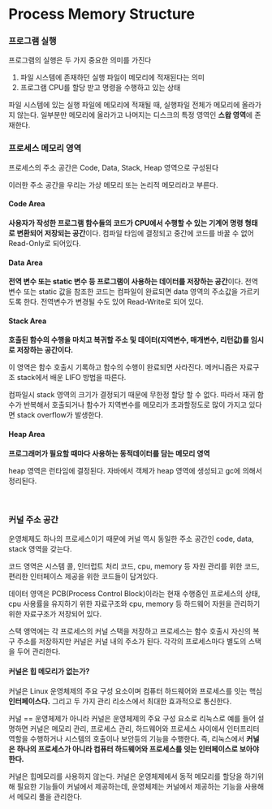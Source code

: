 # Process Memory Structure

### 프로그램 실행

프로그램의 실행은 두 가지 중요한 의미를 가진다
1. 파일 시스템에 존재하던 실행 파일이 메모리에 적재된다는 의미
2. 프로그램 CPU를 할당 받고 명령을 수행하고 있는 상태

파일 시스템에 있는 실행 파일에 메모리에 적재될 때, 실행파일 전체가 메모리에 올라가지 않는다. 일부분만 메모리에 올라가고 나머지는 디스크의 특정 영역인 **스왑 영역**에 존재한다.


### 프로세스 메모리 영역

프로세스의 주소 공간은 Code, Data, Stack, Heap 영역으로 구성된다


이러한 주소 공간을 우리는 가상 메모리 또는 논리적 메모리라고 부른다.

#### Code Area

**사용자가 작성한 프로그램 함수들의 코드가 CPU에서 수행할 수 있는 기계어 명령 형태로 변환되어 저장되는 공간**이다. 컴파일 타임에 결정되고 중간에 코드를 바꿀 수 없어 Read-Only로 되어있다.


#### Data Area

**전역 변수 또는 static 변수 등 프로그램이 사용하는 데이터를 저장하는 공간**이다. 전역 변수 또는 static 값을 참조한 코드는 컴파일이 완료되면 data 영역의 주소값을 가르키도록 한다. 전역변수가 변경될 수도 있어 Read-Write로 되어 있다.

#### Stack Area

**호출된 함수의 수행을 마치고 복귀할 주소 및 데이터(지역변수, 매개변수, 리턴값)를 임시로 저장하는 공간이다.**

이 영역은 함수 호출시 기록하고 함수의 수행이 완료되면 사라진다. 메커니즘은 자료구조 stack에서 배운 LIFO 방법을 따른다. 

컴파일시 stack 영역의 크기가 결정되기 때문에 무한정 할당 할 수 없다. 따라서 재귀 함수가 반복해서 호출되거나 함수가 지역변수를 메모리가 초과할정도로 많이 가지고 있다면 stack overflow가 발생한다.


#### Heap Area

**프로그래머가 필요할 때마다 사용하는 동적데이터를 담는 메모리 영역**

heap 영역은 런타임에 결정된다. 자바에서 객체가 heap 영역에 생성되고 gc에 의해서 정리된다.

<br>

### 커널 주소 공간

운영체제도 하나의 프로세스이기 때문에 커널 역시 동일한 주소 공간인 code, data, stack 영역을 갖는다.

코드 영역은 시스템 콜, 인터럽트 처리 코드, cpu, memory 등 자원 관리를 위한 코드, 편리한 인터페이스 제공을 위한 코드들이 담겨있다.

데이터 영역은 PCB(Process Control Block)이라는 현재 수행중인 프로세스의 상태, cpu 사용률을 유지하기 위한 자료구조와 cpu, memory 등 하드웨어 자원을 관리하기 위한 자료구조가 저장되어 있다.

스택 앵역에는 각 프로세스의 커널 스택을 저장하고 프로세스는 함수 호출시 자신의 복구 주소를 저장하지만 커널은 커널 내의 주소가 된다. 각각의 프로세스마다 별도의 스택을 두어 관리한다.

#### 커널은 힙 메모리가 없는가?

커널은 Linux 운영체제의 주요 구성 요소이며 컴퓨터 하드웨어와 프로세스를 잇는 핵심 **인터페이스다.** 그리고 두 가지 관리 리소스에서 최대한 효과적으로 통신한다.

커널 == 운영체제가 아니라 커널은 운영체제의 주요 구성 요소로 리눅스로 예를 들어 설명하면 커널은 메모리 관리, 프로세스 관리, 하드웨어와 프로세스 사이에서 인터프리터 역할을 수행하거나 시스템의 호출이나 보안등의 기능을 수행한다. 즉, 리눅스에서 **커널은 하나의 프로세스가 아니라 컴퓨터 하드웨어와 프로세스를 잇는 인터페이스로 보아야한다.**

커널은 힙메모리를 사용하지 않는다. 커널은 운영체제에서 동적 메모리를 할당을 하기위해 필요한 기능들이 커널에서 제공하는데, 운영체제는 커널에서 제공하는 기능을 사용해서 메모리 풀을 관리한다.